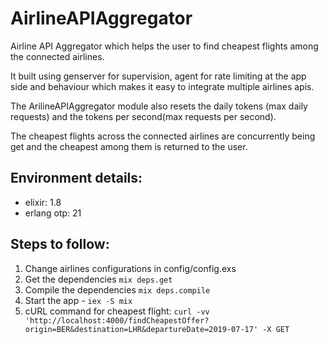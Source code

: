 # AirlineAPIAggregator

Airline API Aggregator which helps the user to find cheapest flights among the
connected airlines.

It built using genserver for supervision, agent for rate limiting at the app side
and behaviour which makes it easy to integrate multiple airlines apis.

The ArilineAPIAggregator module also resets the daily tokens (max daily requests)
and the tokens per second(max requests per second).

The cheapest flights across the connected airlines are concurrently being get
and the cheapest among them is returned to the user.

## Environment details:
- elixir: 1.8
- erlang otp: 21

## Steps to follow:
  1. Change airlines configurations in config/config.exs
  2. Get the dependencies ```mix deps.get```
  3. Compile the dependencies ```mix deps.compile```
  4. Start the app - `iex -S mix`
  5. cURL command for cheapest flight: `curl -vv 'http://localhost:4000/findCheapestOffer?origin=BER&destination=LHR&departureDate=2019-07-17' -X GET `
